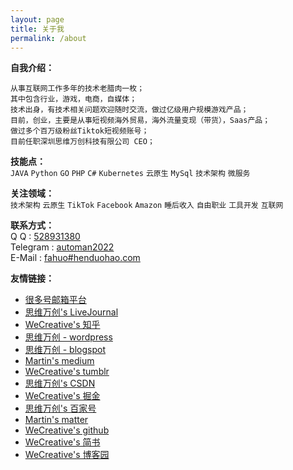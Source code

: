 ```yaml
---
layout: page
title: 关于我
permalink: /about
---
```


**自我介绍：**
```
从事互联网工作多年的技术老腊肉一枚；
其中包含行业，游戏，电商，自媒体；
技术出身，有技术相关问题欢迎随时交流，做过亿级用户规模游戏产品；
目前，创业，主要是从事短视频海外贸易，海外流量变现（带货），Saas产品；
做过多个百万级粉丝Tiktok短视频账号；
目前任职深圳思维万创科技有限公司 CEO；
```

**技能点：**  
`JAVA` `Python` `GO` `PHP` `C#` `Kubernetes` `云原生` `MySql` `技术架构` `微服务` 


**关注领域：**  
`技术架构` `云原生` `TikTok`  `Facebook` `Amazon` `睡后收入` `自由职业` `工具开发` `互联网`

**联系方式：**  
Q Q : [528931380](https://wpa.qq.com/msgrd?v=3&uin=528931380&site=qq&menu=yes)  
Telegram : [automan2022](https://t.me/automan2022)  
E-Mail : [fahuo#henduohao.com](mailto:fahuo@henduohao.com)  


**友情链接：**  
-   [很多号邮箱平台](https://www.henduohao.com/)
-   [思维万创's LiveJournal](https://henduohao.livejournal.com/)
-   [WeCreative's 知乎](https://www.zhihu.com/people/wecreative)
-   [思维万创 - wordpress](https://henduohao.wordpress.com/)
-   [思维万创 - blogspot](https://henduohao.blogspot.com/)
-   [Martin's medium](https://medium.com/@martinsmd)
-   [WeCreative's tumblr](https://www.tumblr.com/blog/view/we-creative)
-   [思维万创's CSDN](https://blog.csdn.net/China_Ajax)
-   [WeCreative's 掘金](https://juejin.cn/user/515006375409117)
-   [思维万创's 百家号](https://author.baidu.com/home?app_id=1726999602423374)
-   [Martin's matter](https://matters.news/@martinworksz)
-   [WeCreative's github](https://github.com/chinacode/wecreative)
-   [WeCreative's 简书](https://www.jianshu.com/u/08079467621a)
-   [WeCreative's 博客园](https://www.cnblogs.com/wecreative/)

